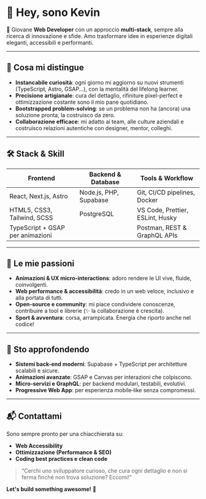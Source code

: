 
# 👋 Hey, sono **Kevin**

🧠 Giovane **Web Developer** con un approccio **multi-stack**, sempre alla ricerca di innovazione e sfide. Amo trasformare idee in esperienze digitali eleganti, accessibili e performanti.

---

## 🎯 Cosa mi distingue

- **Instancabile curiosità**: ogni giorno mi aggiorno su nuovi strumenti (TypeScript, Astro, GSAP...), con la mentalità del lifelong learner.  
- **Precisione artigianale**: cura del dettaglio, rifiniture pixel-perfect e ottimizzazione costante sono il mio pane quotidiano.  
- **Bootstrapped problem-solving**: se un problema non ha (ancora) una soluzione pronta, la costruisco da zero.  
- **Collaborazione efficace**: mi adatto ai team, alle culture aziendali e costruisco relazioni autentiche con designer, mentor, colleghi.

---

## 🛠️ Stack & Skill

| Frontend                         | Backend & Database         | Tools & Workflow                    |
|----------------------------------|----------------------------|-------------------------------------|
| React, Next.js, Astro            | Node.js, PHP, Supabase     | Git, CI/CD pipelines, Docker        |
| HTML5, CSS3, Tailwind, SCSS      | PostgreSQL                 | VS Code, Prettier, ESLint, Husky    |
| TypeScript + GSAP per animazioni |                            | Postman, REST & GraphQL APIs        |

---

## 🧬 Le mie passioni

- **Animazioni & UX micro-interactions**: adoro rendere le UI vive, fluide, coinvolgenti.
- **Web performance & accessibilità**: credo in un web veloce, inclusivo e alla portata di tutti.
- **Open-source e community**: mi piace condividere conoscenze, contribuire a tool e librerie (✨ la collaborazione è crescita).
- **Sport & avventura**: corsa, arrampicata. Energia che riporto anche nel codice!

---

## 🌱 Sto approfondendo

- **Sistemi back-end moderni**: Supabase + TypeScript per architetture scalabili e sicure.  
- **Animazioni avanzate**: GSAP e Canvas per interazioni che colpiscono.  
- **Micro‑servizi e GraphQL**: per backend modulari, testabili, evolutivi.  
- **Progressive Web App**: per esperienza mobile‑like senza compromessi.

---

## 📬 Contattami

Sono sempre pronto per una chiacchierata su:

- **Web Accessibility**
- **Ottimizzazione (Performance & SEO)**
- **Coding best practices e clean code**

> “Cerchi uno sviluppatore curioso, che cura ogni dettaglio e non si ferma finché non trova soluzione? Eccomi!”

**Let's build something awesome!** 🚀
